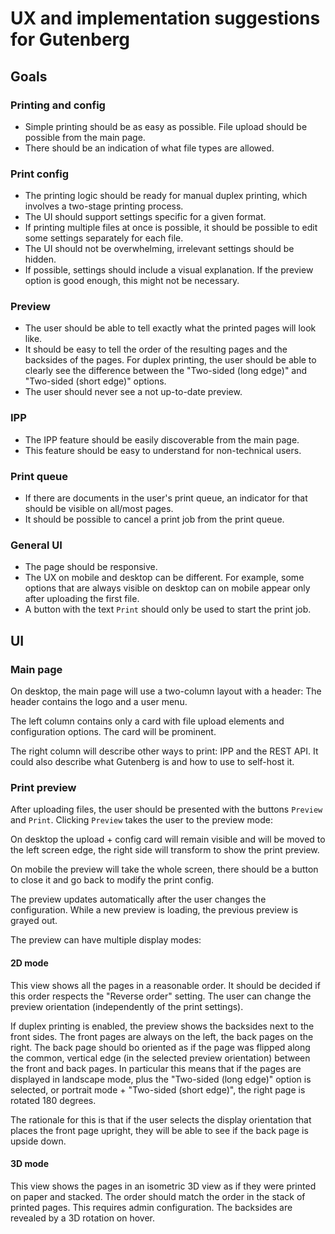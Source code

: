 # UX and implementation suggestions for Gutenberg
## Goals
### Printing and config
- Simple printing should be as easy as possible. 
File upload should be possible from the main page.
- There should be an indication of what file types are allowed.
### Print config
- The printing logic should be ready for manual duplex printing,
  which involves a two-stage printing process.
- The UI should support settings specific for a given format.
- If printing multiple files at once is possible, it should be possible
  to edit some settings separately for each file.
- The UI should not be overwhelming, irrelevant settings should be hidden.
- If possible, settings should include a visual explanation.
  If the preview option is good enough, this might not be necessary.
### Preview
- The user should be able to tell exactly what the printed pages will look like. 
- It should be easy to tell the order of the resulting pages and the backsides of the pages.
  For duplex printing, the user should be able to clearly see the difference between the
  "Two-sided (long edge)" and "Two-sided (short edge)" options.
- The user should never see a not up-to-date preview.
### IPP
- The IPP feature should be easily discoverable from the main page.
- This feature should be easy to understand for non-technical users.
### Print queue
- If there are documents in the user's print queue, an indicator for that should be visible on all/most pages.
- It should be possible to cancel a print job from the print queue.
### General UI
- The page should be responsive.
- The UX on mobile and desktop can be different.
For example, some options that are always visible on desktop can on mobile
appear only after uploading the first file.
- A button with the text `Print` should only be used to start the print job.

## UI
### Main page
On desktop, the main page will use a two-column layout with a header:
The header contains the logo and a user menu.

The left column contains only a card with file upload elements and configuration options.
The card will be prominent.

The right column will describe other ways to print: IPP and the REST API.
It could also describe what Gutenberg is and how to use to self-host it.

### Print preview
After uploading files, the user should be presented with the buttons `Preview` and `Print`.
Clicking `Preview` takes the user to the preview mode:

On desktop the upload + config card will remain visible and will be moved to the left screen edge,
the right side will transform to show the print preview.

On mobile the preview will take the whole screen, there should be a button to close it and
go back to modify the print config. 

The preview updates automatically after the user changes the configuration.
While a new preview is loading, the previous preview is grayed out.

The preview can have multiple display modes:
#### 2D mode
This view shows all the pages in a reasonable order.
It should be decided if this order respects the "Reverse order" setting.
The user can change the preview orientation (independently of the print settings).

If duplex printing is enabled, the preview shows the backsides next to the front sides.
The front pages are always on the left, the back pages on the right.
The back page should bo oriented as if the page was flipped along the common, vertical edge
(in the selected preview orientation) between the front and back pages.
In particular this means that if the pages are displayed in landscape mode,
plus the "Two-sided (long edge)" option is selected, or portrait mode + "Two-sided (short edge)",
the right page is rotated 180 degrees.

The rationale for this is that if the user selects the display orientation that places
the front page upright, they will be able to see if the back page is upside down.

#### 3D mode
This view shows the pages in an isometric 3D view as if they were printed on paper and stacked.
The order should match the order in the stack of printed pages.
This requires admin configuration.
The backsides are revealed by a 3D rotation on hover.
